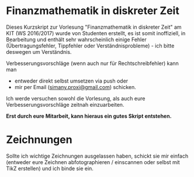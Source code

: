 Finanzmathematik in diskreter Zeit
===========
Dieses Kurzskript zur Vorlesung "Finanzmathematik in diskreter Zeit" am KIT (WS 2016/2017) wurde von Studenten erstellt, es ist somit  inoffiziell, in Bearbeitung und enthält sehr wahrscheinlich einige Fehler (Übertragungsfehler, Tippfehler oder Verständnisprobleme) - ich bitte deswegen um Verständnis.


Verbesserungsvorschläge (wenn auch nur für Rechtschreibfehler) kann man
* entweder direkt selbst umsetzen via push oder
* mir per Email (simany.proxi@gmail.com) schicken.

Ich werde versuchen sowohl die Vorlesung, als auch eure Verbesserungsvorschläge zeitnah einzuarbeiten.

**Erst durch eure Mitarbeit, kann hieraus ein gutes Skript entstehen.**

Zeichnungen
===========
Sollte ich wichtige Zeichnungen ausgelassen haben, schickt sie mir einfach (entweder eure Zeichnen abfotographieren / einscannen oder selbst mit TikZ erstellen) und ich binde sie ein.